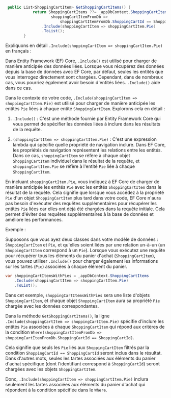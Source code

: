 ```csharp
 public List<ShoppingCartItem> GetShoppingCartItems() {
            return ShoppingCartItems ??= _appDbContext.ShoppingCartItems.Where(
                    shoppingCartItemFromDb => 
                        shoppingCartItemFromDb.ShoppingCartId == ShoppingCartId)
                .Include(shoppingCartItem => shoppingCartItem.Pie)
                .ToList();
        }
```

Expliquons en détail `.Include(shoppingCartItem => shoppingCartItem.Pie)` en français :

Dans Entity Framework (EF) Core, `.Include()` est utilisé pour charger de manière anticipée des données liées. Lorsque vous récupérez des données depuis la base de données avec EF Core, par défaut, seules les entités que vous interrogez directement sont chargées. Cependant, dans de nombreux cas, vous pourriez également avoir besoin d'entités liées. `.Include()` aide dans ce cas.

Dans le contexte de votre code, `.Include(shoppingCartItem => shoppingCartItem.Pie)` est utilisé pour charger de manière anticipée les entités `Pie` liées à chaque entité `ShoppingCartItem`. Explorons cela en détail :

1. `.Include()` : C'est une méthode fournie par Entity Framework Core qui vous permet de spécifier les données liées à inclure dans les résultats de la requête.

2. `(shoppingCartItem => shoppingCartItem.Pie)` : C'est une expression lambda qui spécifie quelle propriété de navigation inclure. Dans EF Core, les propriétés de navigation représentent les relations entre les entités. Dans ce cas, `shoppingCartItem` se réfère à chaque objet `ShoppingCartItem` individuel dans le résultat de la requête, et `shoppingCartItem.Pie` se réfère à l'entité `Pie` liée à chaque `ShoppingCartItem`.

En incluant `shoppingCartItem.Pie`, vous indiquez à EF Core de charger de manière anticipée les entités `Pie` avec les entités `ShoppingCartItem` dans le résultat de la requête. Cela signifie que lorsque vous accédez à la propriété `Pie` d'un objet `ShoppingCartItem` plus tard dans votre code, EF Core n'aura pas besoin d'exécuter des requêtes supplémentaires pour récupérer les entités `Pie` liées car elles ont déjà été chargées dans la requête initiale. Cela permet d'éviter des requêtes supplémentaires à la base de données et améliore les performances.

Exemple :

Supposons que vous ayez deux classes dans votre modèle de données : `ShoppingCartItem` et `Pie`, et qu'elles soient liées par une relation un-à-un (un `ShoppingCartItem` correspond à un `Pie`). Lorsque vous exécutez une requête pour récupérer tous les éléments du panier d'achat (`ShoppingCartItem`), vous pouvez utiliser `.Include()` pour charger également les informations sur les tartes (`Pie`) associées à chaque élément du panier.

```csharp
var shoppingCartItemsWithPies = _appDbContext.ShoppingCartItems
    .Include(shoppingCartItem => shoppingCartItem.Pie)
    .ToList();
```

Dans cet exemple, `shoppingCartItemsWithPies` sera une liste d'objets `ShoppingCartItem`, et chaque objet `ShoppingCartItem` aura sa propriété `Pie` chargée avec les données correspondantes.

Dans la méthode `GetShoppingCartItems()`, la ligne `.Include(shoppingCartItem => shoppingCartItem.Pie)` spécifie d'inclure les entités `Pie` associées à chaque `ShoppingCartItem` qui répond aux critères de la condition `Where(shoppingCartItemFromDb => shoppingCartItemFromDb.ShoppingCartId == ShoppingCartId)`.

Cela signifie que seuls les `Pie` liés aux `ShoppingCartItem` filtrés par la condition `ShoppingCartId == ShoppingCartId` seront inclus dans le résultat. Dans d'autres mots, seules les tartes associées aux éléments du panier d'achat spécifique (dont l'identifiant correspond à `ShoppingCartId`) seront chargées avec les objets `ShoppingCartItem`.

Donc, `.Include(shoppingCartItem => shoppingCartItem.Pie)` inclura seulement les tartes associées aux éléments du panier d'achat qui répondent à la condition spécifiée dans le `Where`.